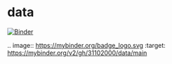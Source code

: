 # data

[![Binder](https://mybinder.org/badge_logo.svg)](https://mybinder.org/v2/gh/31102000/data/main)

.. image:: https://mybinder.org/badge_logo.svg
 :target: https://mybinder.org/v2/gh/31102000/data/main
